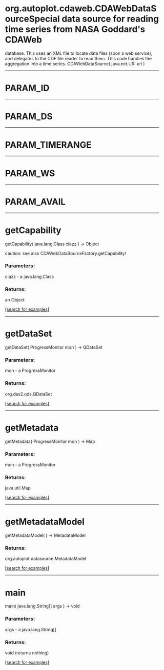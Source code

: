 # org.autoplot.cdaweb.CDAWebDataSourceSpecial data source for reading time series from NASA Goddard's CDAWeb
 database.  This uses an XML file to locate data files (soon a web service), and
 delegates to the CDF file reader to read them.  This code handles the
 aggregation into a time series.
CDAWebDataSource( java.net.URI uri )


***
<a name="PARAM_ID"></a>
# PARAM_ID



***
<a name="PARAM_DS"></a>
# PARAM_DS



***
<a name="PARAM_TIMERANGE"></a>
# PARAM_TIMERANGE



***
<a name="PARAM_WS"></a>
# PARAM_WS



***
<a name="PARAM_AVAIL"></a>
# PARAM_AVAIL



***
<a name="getCapability"></a>
# getCapability
getCapability( java.lang.Class clazz ) &rarr; Object

caution: see also CDAWebDataSourceFactory.getCapability!

### Parameters:
clazz - a java.lang.Class

### Returns:
an Object


<a href="https://github.com/autoplot/dev/search?q=getCapability&unscoped_q=getCapability">[search for examples]</a>

***
<a name="getDataSet"></a>
# getDataSet
getDataSet( ProgressMonitor mon ) &rarr; QDataSet



### Parameters:
mon - a ProgressMonitor

### Returns:
org.das2.qds.QDataSet


<a href="https://github.com/autoplot/dev/search?q=getDataSet&unscoped_q=getDataSet">[search for examples]</a>

***
<a name="getMetadata"></a>
# getMetadata
getMetadata( ProgressMonitor mon ) &rarr; Map



### Parameters:
mon - a ProgressMonitor

### Returns:
java.util.Map


<a href="https://github.com/autoplot/dev/search?q=getMetadata&unscoped_q=getMetadata">[search for examples]</a>

***
<a name="getMetadataModel"></a>
# getMetadataModel
getMetadataModel(  ) &rarr; MetadataModel



### Returns:
org.autoplot.datasource.MetadataModel


<a href="https://github.com/autoplot/dev/search?q=getMetadataModel&unscoped_q=getMetadataModel">[search for examples]</a>

***
<a name="main"></a>
# main
main( java.lang.String[] args ) &rarr; void



### Parameters:
args - a java.lang.String[]

### Returns:
void (returns nothing)


<a href="https://github.com/autoplot/dev/search?q=main&unscoped_q=main">[search for examples]</a>

